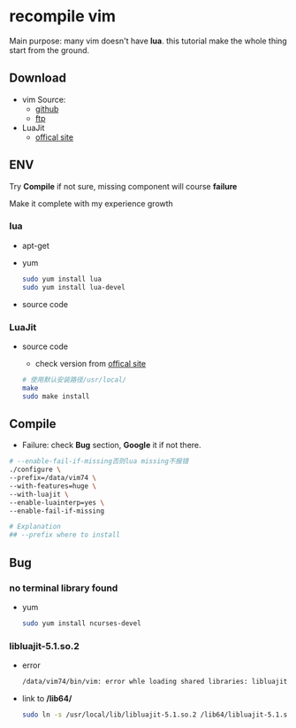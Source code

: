 # recompile vim

Main purpose: many vim doesn't have **lua**.
this tutorial make the whole thing start from the ground.

## Download

* vim Source:
    * [github](https://github.com/vim/vim)  
    * [ftp](ftp://ftp.vim.org/pub/vim/unix/)
* LuaJit
    * [offical site](http://luajit.org/download/)

## ENV

Try **Compile** if not sure, missing component will course **failure**

Make it complete with my experience growth

### lua

* apt-get

* yum

    ```sh
    sudo yum install lua
    sudo yum install lua-devel
    ```

* source code

### LuaJit

* source code

    * check version from [offical site](http://luajit.org/download/)

    ```sh
    # 使用默认安装路径/usr/local/
    make
    sudo make install
    ```

## Compile

* Failure: check **Bug** section, **Google** it if not there.

```sh
# --enable-fail-if-missing否则lua missing不报错
./configure \
--prefix=/data/vim74 \
--with-features=huge \
--with-luajit \
--enable-luainterp=yes \
--enable-fail-if-missing

# Explanation
## --prefix where to install
```

## Bug

### no terminal library found

* yum

    ```sh
    sudo yum install ncurses-devel
    ```

### libluajit-5.1.so.2

* error

    ```bash
    /data/vim74/bin/vim: error whle loading shared libraries: libluajit-5.1.so.2: cannot open shared object file: No such file or directory
    ```

* link to **/lib64/**

    ```sh
    sudo ln -s /usr/local/lib/libluajit-5.1.so.2 /lib64/libluajit-5.1.so.2
    ```
